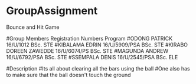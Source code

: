 # GroupAssignment
Bounce and Hit Game


#Group Members          Registration Numbers                  Program
#ODONG PATRICK           16/U/1012                               BSc. STE
#KIBALAMA EDRIN          16/U/5909/PSA                           BSc. STE
#KIRABO DOREEN ZAWEDDE   16/U/6074/PS                            BSc. STE
#MAGUNDA ANDREW          16/U/6792/PSA                           BSc. STE
#SSEMPALA DENIS          16/U/2545/PSA                           BSc. ELE

#Description
#Its all about clearing all the bars using the ball 
#One also has to make sure that the ball doesn't touch the ground

